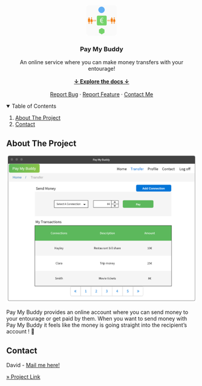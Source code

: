<!-- PROJECT LOGO -->
<br />
<p align="center">
    <img src="img/logo.png" alt="Logo" width="80" height="80">

<h3 align="center">Pay My Buddy</h3>

  <p align="center">
    An online service where you can make money transfers with your entourage!
    <br />
    <br />
    <a href="#summary"><strong>↓ Explore the docs ↓</strong></a>
    <br />
    <br />
    <a href="https://github.com/d2680807/openclassrooms_6th-project_money-transfer-system/issues">Report Bug</a>
    ·
    <a href="https://github.com/d2680807/openclassrooms_6th-project_money-transfer-system/issues">Report Feature</a>
    ·
    <a href="mailto:rocambin@gmail.com">Contact Me</a>
  </p>
</p>



<!-- TABLE OF CONTENTS -->
<details open="open">
<summary id="summary">Table of Contents</summary>
  <ol>
    <li>
      <a href="#about-the-project">About The Project</a>
    </li>
    <li><a href="#contact">Contact</a></li>
  </ol>
</details>



<!-- ABOUT THE PROJECT -->

## About The Project

[![Product Name Screen Shot][product-screenshot]](https://example.com)

Pay My Buddy provides an online account where you can send money to your entourage or get paid by them. When you want to send money with Pay My Buddy it feels like the money is going straight into the recipient’s account ! 🎉

<!-- CONTACT -->

## Contact

David - [Mail me here!](mailto:rocambin@gmail.com)

[» Project Link](https://github.com/d2680807/openclassrooms_6th-project_money-transfer-system)

<!-- MARKDOWN LINKS & IMAGES -->
<!-- https://www.markdownguide.org/basic-syntax/#reference-style-links -->

[product-screenshot]: img/screenshot.png
